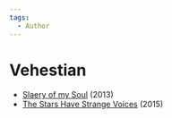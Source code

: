 ```yaml
---
tags:
  - Author
---
```


# Vehestian

- [Slaery of my Soul](./slaveryofmysoul.md) (2013)
- [The Stars Have Strange Voices](./thestarshavestrangevoices.md) (2015)